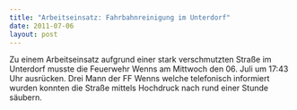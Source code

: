 ```yaml
---
title: "Arbeitseinsatz: Fahrbahnreinigung im Unterdorf"
date: 2011-07-06
layout: post
---
```


Zu einem Arbeitseinsatz aufgrund einer stark verschmutzten Straße im Unterdorf musste die Feuerwehr Wenns am Mittwoch den 06. Juli um 17:43 Uhr ausrücken. Drei Mann der FF Wenns welche telefonisch informiert wurden konnten die Straße mittels Hochdruck nach rund einer Stunde säubern.